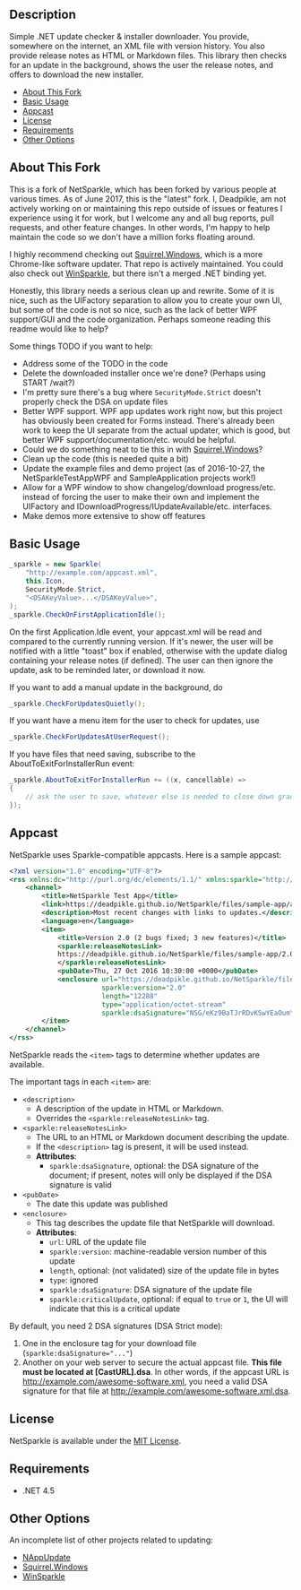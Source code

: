 ## Description

Simple .NET update checker & installer downloader. You provide, somewhere on the internet, an XML file with version history. You also provide release notes as HTML or Markdown files. This library then checks for an update in the background, shows the user the release notes, and offers to download the new installer.

- [About This Fork](#about-this-fork)
- [Basic Usage](#basic-usage)
- [Appcast](#appcast)
- [License](#license)
- [Requirements](#requirements)
- [Other Options](#other-options)

## About This Fork

This is a fork of NetSparkle, which has been forked by various people at various times. As of June 2017, this is the "latest" fork. I, Deadpikle, am not actively working on or maintaining this repo outside of issues or features I experience using it for work, but I welcome any and all bug reports, pull requests, and other feature changes. In other words, I'm happy to help maintain the code so we don't have a million forks floating around.

I highly recommend checking out [Squirrel.Windows](https://github.com/Squirrel/Squirrel.Windows), which is a more Chrome-like software updater. That repo is actively maintained. You could also check out [WinSparkle](https://github.com/vslavik/winsparkle), but there isn't a merged .NET binding yet.

Honestly, this library needs a serious clean up and rewrite. Some of it is nice, such as the UIFactory separation to allow you to create your own UI, but some of the code is not so nice, such as the lack of better WPF support/GUI and the code organization. Perhaps someone reading this readme would like to help?

Some things TODO if you want to help:

- Address some of the TODO in the code
- Delete the downloaded installer once we're done? (Perhaps using START /wait?)
- I'm pretty sure there's a bug where `SecurityMode.Strict` doesn't properly check the DSA on update files
- Better WPF support. WPF app updates work right now, but this project has obviously been created for Forms instead. There's already been work to keep the UI separate from the actual updater, which is good, but better WPF support/documentation/etc. would be helpful.
- Could we do something neat to tie this in with [Squirrel.Windows](https://github.com/Squirrel/Squirrel.Windows)?
- Clean up the code (this is needed quite a bit)
- Update the example files and demo project (as of 2016-10-27, the NetSparkleTestAppWPF and SampleApplication projects work!)
- Allow for a WPF window to show changelog/download progress/etc. instead of forcing the user to make their own and implement the UIFactory and IDownloadProgress/IUpdateAvailable/etc. interfaces.
- Make demos more extensive to show off features

## Basic Usage

```csharp
_sparkle = new Sparkle(
    "http://example.com/appcast.xml",
    this.Icon,
    SecurityMode.Strict,
    "<DSAKeyValue>...</DSAKeyValue>",
);
_sparkle.CheckOnFirstApplicationIdle();
```

On the first Application.Idle event, your appcast.xml will be read and compared to the currently running version. If it's newer, the user will be notified with a little "toast" box if enabled, otherwise with the update dialog containing your release notes (if defined). The user can then ignore the update, ask to be reminded later, or download it now.

If you want to add a manual update in the background, do

```csharp
_sparkle.CheckForUpdatesQuietly();
```

If you want have a menu item for the user to check for updates, use

```csharp
_sparkle.CheckForUpdatesAtUserRequest();
```

If you have files that need saving, subscribe to the AboutToExitForInstallerRun event:

```csharp
_sparkle.AboutToExitForInstallerRun += ((x, cancellable) =>
{
	// ask the user to save, whatever else is needed to close down gracefully
});
```

## Appcast

NetSparkle uses Sparkle-compatible appcasts. Here is a sample appcast:

```xml
<?xml version="1.0" encoding="UTF-8"?>
<rss xmlns:dc="http://purl.org/dc/elements/1.1/" xmlns:sparkle="http://www.andymatuschak.org/xml-namespaces/sparkle" version="2.0">
    <channel>
        <title>NetSparkle Test App</title>
        <link>https://deadpikle.github.io/NetSparkle/files/sample-app/appcast.xml</link>
        <description>Most recent changes with links to updates.</description>
        <language>en</language>
        <item>
            <title>Version 2.0 (2 bugs fixed; 3 new features)</title>
            <sparkle:releaseNotesLink>
            https://deadpikle.github.io/NetSparkle/files/sample-app/2.0-release-notes.md
            </sparkle:releaseNotesLink>
            <pubDate>Thu, 27 Oct 2016 10:30:00 +0000</pubDate>
            <enclosure url="https://deadpikle.github.io/NetSparkle/files/sample-app/NetSparkleUpdate.exe"
                       sparkle:version="2.0"
                       length="12288"
                       type="application/octet-stream"
                       sparkle:dsaSignature="NSG/eKz9BaTJrRDvKSwYEaOumYpPMtMYRq+vjsNlHqRGku/Ual3EoQ==" />
        </item>
    </channel>
</rss>
```

NetSparkle reads the `<item>` tags to determine whether updates are available.

The important tags in each `<item>` are:

- `<description>`
    - A description of the update in HTML or Markdown.
    - Overrides the `<sparkle:releaseNotesLink>` tag.
- `<sparkle:releaseNotesLink>`
    - The URL to an HTML or Markdown document describing the update.
    - If the `<description>` tag is present, it will be used instead.
    - **Attributes**:
        - `sparkle:dsaSignature`, optional: the DSA signature of the document; if present, notes will only be displayed if the DSA signature is valid
- `<pubDate>`
    - The date this update was published
- `<enclosure>`
    - This tag describes the update file that NetSparkle will download.
    - **Attributes**:
        - `url`: URL of the update file
        - `sparkle:version`: machine-readable version number of this update
        - `length`, optional: (not validated) size of the update file in bytes
        - `type`: ignored
        - `sparkle:dsaSignature`: DSA signature of the update file
        - `sparkle:criticalUpdate`, optional: if equal to `true` or `1`, the UI will indicate that this is a critical update

By default, you need 2 DSA signatures (DSA Strict mode):

1. One in the enclosure tag for your download file (`sparkle:dsaSignature="..."`)
1. Another on your web server to secure the actual appcast file. **This file must be located at [CastURL].dsa**. In other words, if the appcast URL is http://example.com/awesome-software.xml, you need a valid DSA signature for that file at http://example.com/awesome-software.xml.dsa.

## License

NetSparkle is available under the [MIT License](LICENSE).

## Requirements

- .NET 4.5

## Other Options

An incomplete list of other projects related to updating:

- [NAppUpdate](https://github.com/synhershko/NAppUpdate)
- [Squirrel.Windows](https://github.com/Squirrel/Squirrel.Windows)
- [WinSparkle](https://github.com/vslavik/winsparkle)
